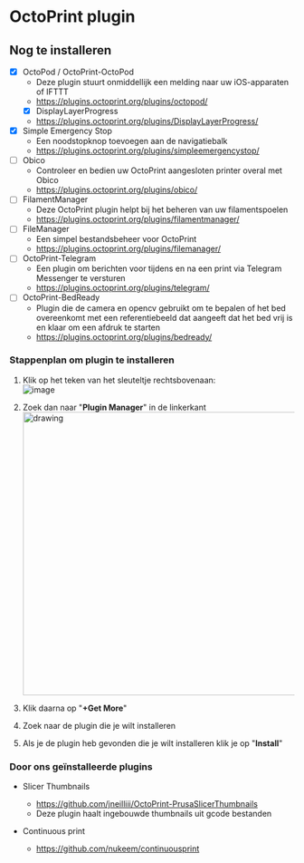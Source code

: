 # OctoPrint plugin
## Nog te installeren
- [x] OctoPod / OctoPrint-OctoPod 
    - Deze plugin stuurt onmiddellijk een melding naar uw iOS-apparaten of IFTTT 
    - https://plugins.octoprint.org/plugins/octopod/
    - [x] DisplayLayerProgress
    - https://plugins.octoprint.org/plugins/DisplayLayerProgress/
- [x] Simple Emergency Stop
    - Een noodstopknop toevoegen aan de navigatiebalk
    - https://plugins.octoprint.org/plugins/simpleemergencystop/
- [ ] Obico
    - Controleer en bedien uw OctoPrint aangesloten printer overal met Obico
    - https://plugins.octoprint.org/plugins/obico/
- [ ] FilamentManager
    - Deze OctoPrint plugin helpt bij het beheren van uw filamentspoelen
    - https://plugins.octoprint.org/plugins/filamentmanager/
- [ ] FileManager
    - Een simpel bestandsbeheer voor OctoPrint
    - https://plugins.octoprint.org/plugins/filemanager/
- [ ] OctoPrint-Telegram
    - Een plugin om berichten voor tijdens en na een print via Telegram Messenger te versturen
    - https://plugins.octoprint.org/plugins/telegram/
- [ ] OctoPrint-BedReady
    - Plugin die de camera en opencv gebruikt om te bepalen of het bed overeenkomt met een referentiebeeld dat aangeeft dat het bed vrij is en klaar om een afdruk te starten
    - https://plugins.octoprint.org/plugins/bedready/



### Stappenplan om plugin te installeren 
1. Klik op het teken van het sleuteltje rechtsbovenaan: <br>
    ![image](https://user-images.githubusercontent.com/56915241/193520764-0a113b56-ed5a-4265-a418-55033eafca1d.png)
    
2. Zoek dan naar "**Plugin Manager**" in de linkerkant  
   <img src="https://user-images.githubusercontent.com/56915241/193521137-f2630a0a-fbae-4043-8e94-90fdcf39d49c.png" alt="drawing" width="500"/>
   
3. Klik daarna op "**+Get More**"
5. Zoek naar de plugin die je wilt installeren
7. Als je de plugin heb gevonden die je wilt installeren klik je op "**Install**"



### Door ons geïnstalleerde plugins
- Slicer Thumbnails
  - https://github.com/jneilliii/OctoPrint-PrusaSlicerThumbnails
  - Deze plugin haalt ingebouwde thumbnails uit gcode bestanden

- Continuous print </br>
  - https://github.com/nukeem/continuousprint


